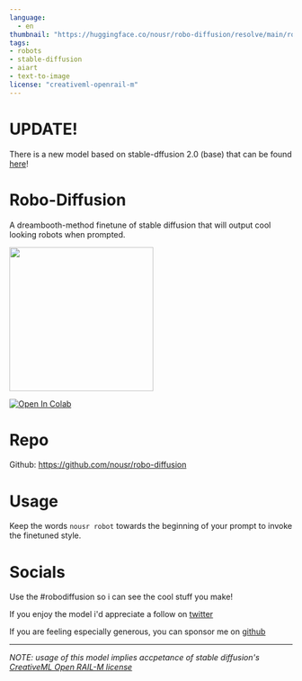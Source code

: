 ```yaml
---
language: 
  - en
thumbnail: "https://huggingface.co/nousr/robo-diffusion/resolve/main/robo_example.png"
tags:
- robots
- stable-diffusion
- aiart
- text-to-image
license: "creativeml-openrail-m"
---
```


# UPDATE!
There is a new model based on stable-dffusion 2.0 (base) that can be found [here](https://huggingface.co/nousr/robo-diffusion-2-base)!

# Robo-Diffusion

A dreambooth-method finetune of stable diffusion that will output cool looking robots when prompted.

<img src="https://huggingface.co/nousr/robo-diffusion/resolve/main/robo_example.png" width="256" height="256"/>

[![Open In Colab](https://colab.research.google.com/assets/colab-badge.svg)](https://colab.research.google.com/github/nousr/robo-diffusion/blob/main/robo_diffusion_v1.ipynb)

# Repo

Github: https://github.com/nousr/robo-diffusion

# Usage

Keep the words `nousr robot` towards the beginning of your prompt to invoke the finetuned style.

# Socials
Use the #robodiffusion so i can see the cool stuff you make!

If you enjoy the model i'd appreciate a follow on [twitter](https://twitter.com/nousr_)

If you are feeling especially generous, you can sponsor me on [github](https://github.com/nousr)

---

*NOTE: usage of this model implies accpetance of stable diffusion's [CreativeML Open RAIL-M license](LICENSE)*
